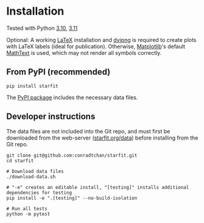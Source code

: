 # Installation
Tested with Python [3.10](https://www.python.org/downloads/release/python-3100/), [3.11](https://www.python.org/downloads/release/python-3110/)

Optional: A working [LaTeX](https://www.latex-project.org>) installation and [dvipng](https://ctan.org/pkg/dvipng) is required to create plots with LaTeX labels (ideal for publication). Otherwise, [Matplotlib](https://matplotlib.org>)'s default [MathText](https://matplotlib.org/stable/tutorials/text/mathtext.html) is used, which may not render all symbols correctly.

## From PyPI (recommended)
```shell
pip install starfit
```
The [PyPI package](https://pypi.org/project/starfit/) includes the necessary data files.

## Developer instructions
The data files are not included into the Git repo, and must first be downloaded from the web-server ([starfit.org/data](https://starfit.org/data)) before installing from the Git repo.
```shell
git clone git@github.com:conradtchan/starfit.git
cd starfit

# Download data files
./download-data.sh

# "-e" creates an editable install, "[testing]" installs additional dependencies for testing
pip install -e ".[testing]" --no-build-isolation

# Run all tests
python -m pytest
